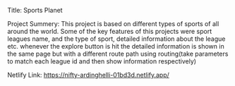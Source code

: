Title: Sports Planet

Project Summery: 
This project is based on different types of sports of all around the world. Some of the key features of this projects were sport leagues name, and the type of sport, detailed information about the league etc. whenever the explore button is hit the detailed information is shown in the same page but with a different route path using routing(take parameters to match each league id and then show information respectively)

Netlify Link: https://nifty-ardinghelli-01bd3d.netlify.app/